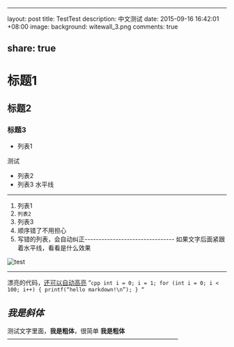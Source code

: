 * * *

layout: post
title: TestTest
description: 中文测试
date: 2015-09-16 16:42:01 +08:00
image:
  background: witewall_3.png
comments: true

## share: true

# 标题1

## 标题2

### 标题3

*   列表1

测试

*   列表2
*   列表3
水平线

* * *

1.  列表1
2.  `列表2`
3.  列表3
4.  顺序错了不用担心
5.  写错的列表，会自动纠正--------------------------------
 如果文字后面紧跟着水平线，看看是什么效果

![test](http://ww3.sinaimg.cn/large/454e8231gw1ew4hmlomj5j20iw0xkjtz.jpg)

* * *

漂亮的代码，[还可以自动高亮](http://localhost:4000/)
“`cpp
int i = 0;
i = 1;
for (int i = 0; i < 100; i++)
{
    printf(“hello markdown!\n”);
}
“`

## _我是斜体_

测试文字里面，**我是粗体**，很简单
**我是粗体**
————————————————————————————